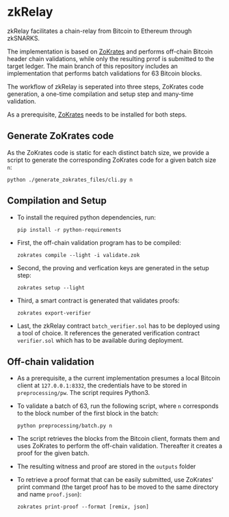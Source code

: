 # zkRelay

zkRelay facilitates a chain-relay from Bitcoin to Ethereum through zkSNARKS.

The implementation is based on [ZoKrates](https://github.com/Zokrates/ZoKrates) and performs off-chain Bitcoin header chain validations, while only the resulting prrof is submitted to the target ledger.
The main branch of this repository includes an implementation that performs batch validations for 63 Bitcoin blocks.

The workflow of zkRelay is seperated into three steps, ZoKrates code generation, a one-time compilation and setup step and many-time validation.

As a prerequisite, [ZoKrates](https://github.com/Zokrates/ZoKrates) needs to be installed for both steps.

## Generate ZoKrates code

As the ZoKrates code is static for each distinct batch size, we provide a script to generate the corresponding ZoKrates code for a given batch size `n`:

  `python ./generate_zokrates_files/cli.py n`

## Compilation and Setup

- To install the required python dependencies, run:

  `pip install -r python-requirements`

- First, the off-chain validation program has to be compiled:

  `zokrates compile --light -i validate.zok`

- Second, the proving and verfication keys are generated in the setup step:

  `zokrates setup --light`

- Third, a smart contract is generated that validates proofs:

  `zokrates export-verifier`
  
- Last, the zkRelay contract `batch_verifier.sol` has to be deployed using a tool of choice. It references the generated verification contract `verifier.sol` which has to be available during deployment.

## Off-chain validation

- As a prerequisite, a the current implementation presumes a local Bitcoin client at `127.0.0.1:8332`, the credentials have to be stored in `preprocessing/pw`. The script requires Python3.

- To validate a batch of 63, run the following script, where `n` corresponds to the block number of the first block in the batch:

  `python preprocessing/batch.py n`

- The script retrieves the blocks from the Bitcoin client, formats them and uses ZoKrates to perform the off-chain validation. Thereafter it creates a proof for the given batch.

- The resulting witness and proof are stored in the `outputs` folder

- To retrieve a proof format that can be easily submitted, use ZoKrates' print command (the target proof has to be moved to the same directory and name `proof.json`):

  `zokrates print-proof --format [remix, json]`
